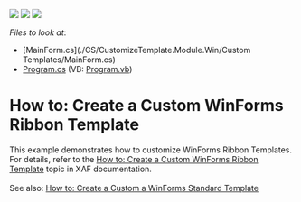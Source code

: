 <!-- default badges list -->
![](https://img.shields.io/endpoint?url=https://codecentral.devexpress.com/api/v1/VersionRange/128588654/11.2.5%2B)
[![](https://img.shields.io/badge/Open_in_DevExpress_Support_Center-FF7200?style=flat-square&logo=DevExpress&logoColor=white)](https://supportcenter.devexpress.com/ticket/details/E216)
[![](https://img.shields.io/badge/📖_How_to_use_DevExpress_Examples-e9f6fc?style=flat-square)](https://docs.devexpress.com/GeneralInformation/403183)
<!-- default badges end -->
<!-- default file list -->
*Files to look at*:

* [MainForm.cs](./CS/CustomizeTemplate.Module.Win/Custom Templates/MainForm.cs)
* [Program.cs](./CS/CustomizeTemplate.Win/Program.cs) (VB: [Program.vb](./VB/CustomizeTemplate.Win/Program.vb))
<!-- default file list end -->
# How to: Create a Custom WinForms Ribbon Template


<p>This example demonstrates how to customize WinForms Ribbon Templates. For details, refer to the <a href="http://documentation.devexpress.com/#Xaf/CustomDocument2618">How to: Create a Custom WinForms Ribbon Template</a> topic in XAF documentation.<br /><br />See also: <a href="https://www.devexpress.com/Support/Center/p/T196002">How to: Create a Custom a WinForms Standard Template</a></p>

<br/>


